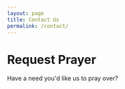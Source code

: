 ```yaml
---
layout: page
title: Contact Us
permalink: /contact/
---
```


# Request Prayer
Have a need you'd like us to pray over?
